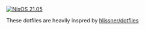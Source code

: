 [![NixOS 21.05](https://img.shields.io/badge/NixOS-v21.05-blue.svg?style=flat-square&logo=NixOS&logoColor=white)](https://nixos.org)

These dotfiles are heavily inspred by [hlissner/dotfiles](https://github.com/hlissner/dotfiles)
